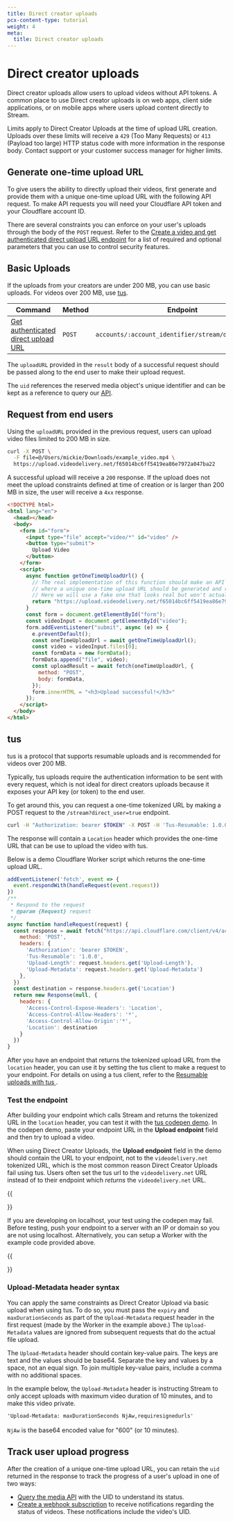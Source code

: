 ```yaml
---
title: Direct creator uploads
pcx-content-type: tutorial
weight: 4
meta:
  title: Direct creator uploads
---
```


# Direct creator uploads

Direct creator uploads allow users to upload videos without API tokens. A common place to use Direct creator uploads is on web apps, client side applications, or on mobile apps where users upload content directly to Stream.

Limits apply to Direct Creator Uploads at the time of upload URL creation. Uploads over these limits will receive a `429` (Too Many Requests) or `413` (Payload too large) HTTP status code with more information in the response body. Contact support or your customer success manager for higher limits.

## Generate one-time upload URL

To give users the ability to directly upload their videos, first generate and provide them with a unique one-time upload URL with the following API request. To make API requests you will need your Cloudflare API token and your Cloudflare account ID. 

There are several constraints you can enforce on your user's uploads through the
body of the `POST` request. Refer to the [Create a video and get authenticated direct upload URL endpoint](https://api.cloudflare.com/#stream-videos-create-a-video-and-get-authenticated-direct-upload-url) for a list of required and optional parameters that you can use to control security features.

## Basic Uploads

If the uploads from your creators are under 200 MB, you can use basic uploads. For videos over 200 MB, use [tus](#tus).

<TableWrap>

<table>
  <thead>
  <tr>
   <th><strong>Command</strong>
   </th>
   <th><strong>Method</strong>
   </th>
   <th><strong>Endpoint</strong>
   </th>
  </tr>
  </thead>
  <tbody>
  <tr>
   <td><a href="https://api.cloudflare.com/#stream-videos-create-a-video-and-get-authenticated-direct-upload-url">Get authenticated direct upload URL</a>
   </td>
   <td><Code>POST</Code>
   </td>
   <td><Code>accounts/:account_identifier/stream/direct_upload</Code>
   </td>
  </tr>
  </tbody>
</table>

</TableWrap>


The `uploadURL` provided in the `result` body of a successful request should be passed along to the end user to make their upload request.

The `uid` references the reserved media object's unique identifier and can be kept as a reference to query our [API](/how-to/search-for-videos/).

## Request from end users

Using the `uploadURL` provided in the previous request, users can upload video files limited to 200 MB in size.

```bash
curl -X POST \
  -F file=@/Users/mickie/Downloads/example_video.mp4 \
  https://upload.videodelivery.net/f65014bc6ff5419ea86e7972a047ba22
```

A successful upload will receive a `200` response. If the upload does not meet the upload constraints defined at time of creation or is larger than 200 MB in size, the user will receive a `4xx` response.

```html
<!DOCTYPE html>
<html lang="en">
  <head></head>
  <body>
    <form id="form">
      <input type="file" accept="video/*" id="video" />
      <button type="submit">
        Upload Video
      </button>
    </form>
    <script>
      async function getOneTimeUploadUrl() {
        // The real implementation of this function should make an API call to your server
        // where a unique one-time upload URL should be generated and returned to the browser.
        // Here we will use a fake one that looks real but won't actually work.
        return "https://upload.videodelivery.net/f65014bc6ff5419ea86e7972a047ba22";
      }
      const form = document.getElementById("form");
      const videoInput = document.getElementById("video");
      form.addEventListener("submit", async (e) => {
        e.preventDefault();
        const oneTimeUploadUrl = await getOneTimeUploadUrl();
        const video = videoInput.files[0];
        const formData = new FormData();
        formData.append("file", video);
        const uploadResult = await fetch(oneTimeUploadUrl, {
          method: "POST",
          body: formData,
        });
        form.innerHTML = "<h3>Upload successful!</h3>"
      });
    </script>
  </body>
</html>
```

## tus

tus is a protocol that supports resumable uploads and is recommended for videos over 200 MB.

Typically, tus uploads require the authentication information to be sent with every request, which is not ideal for direct creators uploads because it exposes your API key (or token) to the end user.

To get around this, you can request a one-time tokenized URL by making a POST request to the `/stream?direct_user=true` endpoint.

```bash
curl -H "Authorization: bearer $TOKEN" -X POST -H 'Tus-Resumable: 1.0.0' -H 'Upload-Length: $VIDEO_LENGTH' 'https://api.cloudflare.com/client/v4/accounts/$ACCOUNT/stream?direct_user=true'
```

The response will contain a `Location` header which provides the one-time URL that can be use to upload the video with tus.

Below is a demo Cloudflare Worker script which returns the one-time upload URL.

```js
addEventListener('fetch', event => {
  event.respondWith(handleRequest(event.request))
})
/**
 * Respond to the request
 * @param {Request} request
 */
async function handleRequest(request) {
  const response = await fetch("https://api.cloudflare.com/client/v4/accounts/$ACCOUNT/stream?direct_user=true", {
    method: 'POST',
    headers: {
      'Authorization': 'bearer $TOKEN',
      'Tus-Resumable': '1.0.0',
      'Upload-Length': request.headers.get('Upload-Length'),
      'Upload-Metadata': request.headers.get('Upload-Metadata')
    },
  })
  const destination = response.headers.get('Location')
  return new Response(null, {
    headers: {
      'Access-Control-Expose-Headers': 'Location',
      'Access-Control-Allow-Headers': '*',
      'Access-Control-Allow-Origin':'*',
      'Location': destination
    }
  })
}
```

After you have an endpoint that returns the tokenized upload URL from the `location` header, you can use it by setting the tus client to make a request to your endpoint. For details on using a tus client, refer to the [Resumable uploads with tus ](/how-to/upload-videos/upload-video-file#resumable-uploads-with-tus-for-large-files).

### Test the endpoint

After building your endpoint which calls Stream and returns the tokenized URL in the `location` header, you can test it with the [tus codepen demo](https://codepen.io/cfzf/pen/wvGMRXe). In the codepen demo, paste your endpoint URL in the **Upload endpoint** field and then try to upload a video. 

When using Direct Creator Uploads, the **Upload endpoint** field in the demo should contain the URL to your endpoint, not to the `videodelivery.net` tokenized URL, which is the most common reason Direct Creator Uploads fail using tus. Users often set the tus url to the `videodelivery.net` URL instead of to their endpoint which *returns* the `videodelivery.net` URL. 

{{<Aside type="note">}}

If you are developing on localhost, your test using the codepen may fail. Before testing, push your endpoint to a server with an IP or domain so you are not using localhost. Alternatively, you can setup a Worker with the example code provided above.

{{</Aside>}}

### Upload-Metadata header syntax

You can apply the same constraints as Direct Creator Upload via basic upload when using tus. To do so, you must pass the `expiry` and `maxDurationSeconds` as part of the `Upload-Metadata` request header in the first request (made by the Worker in the example above.) The `Upload-Metadata` values are ignored from subsequent requests that do the actual file upload.

The `Upload-Metadata` header should contain key-value pairs. The keys are text and the values should be base64. Separate the key and values by a space, not an equal sign. To join multiple key-value pairs, include a comma with no additional spaces.

In the example below, the `Upload-Metadata` header is instructing Stream to only accept uploads with maximum video duration of 10 minutes, and to make this video private.

```'Upload-Metadata: maxDurationSeconds NjAw,requiresignedurls'```
<br><br>
`NjAw` is the base64 encoded value for "600" (or 10 minutes).
## Track user upload progress
After the creation of a unique one-time upload URL, you can retain the `uid` returned in the response to track the progress of a user's upload in one of two ways:
- [Query the media API](/how-to/search-for-videos/) with the UID to understand its status.
- [Create a webhook subscription](/how-to/use-webhooks/) to receive notifications
regarding the status of videos.  These notifications include the video's UID.
